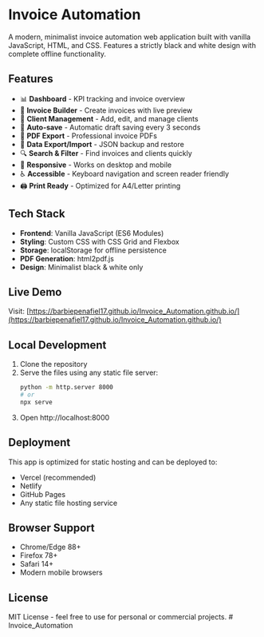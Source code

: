 # Invoice Automation

A modern, minimalist invoice automation web application built with vanilla JavaScript, HTML, and CSS. Features a strictly black and white design with complete offline functionality.

## Features

- 📊 **Dashboard** - KPI tracking and invoice overview
- 📝 **Invoice Builder** - Create invoices with live preview
- 👥 **Client Management** - Add, edit, and manage clients
- 💾 **Auto-save** - Automatic draft saving every 3 seconds
- 📄 **PDF Export** - Professional invoice PDFs
- 💾 **Data Export/Import** - JSON backup and restore
- 🔍 **Search & Filter** - Find invoices and clients quickly
- 📱 **Responsive** - Works on desktop and mobile
- ♿ **Accessible** - Keyboard navigation and screen reader friendly
- 🖨️ **Print Ready** - Optimized for A4/Letter printing

## Tech Stack

- **Frontend**: Vanilla JavaScript (ES6 Modules)
- **Styling**: Custom CSS with CSS Grid and Flexbox
- **Storage**: localStorage for offline persistence
- **PDF Generation**: html2pdf.js
- **Design**: Minimalist black & white only

## Live Demo

Visit: [https://barbiepenafiel17.github.io/Invoice_Automation.github.io/](https://barbiepenafiel17.github.io/Invoice_Automation.github.io/)

## Local Development

1. Clone the repository
2. Serve the files using any static file server:
   ```bash
   python -m http.server 8000
   # or
   npx serve
   ```
3. Open http://localhost:8000

## Deployment

This app is optimized for static hosting and can be deployed to:
- Vercel (recommended)
- Netlify
- GitHub Pages
- Any static file hosting service

## Browser Support

- Chrome/Edge 88+
- Firefox 78+
- Safari 14+
- Modern mobile browsers

## License

MIT License - feel free to use for personal or commercial projects.
#   I n v o i c e _ A u t o m a t i o n 
 
 